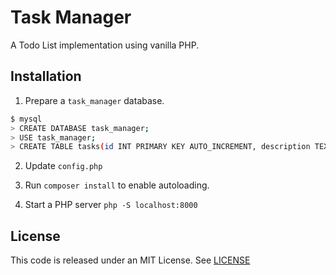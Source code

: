 # Task Manager

A Todo List implementation using vanilla PHP.

## Installation

1. Prepare a `task_manager` database.

```bash
$ mysql
> CREATE DATABASE task_manager;
> USE task_manager;
> CREATE TABLE tasks(id INT PRIMARY KEY AUTO_INCREMENT, description TEXT, completed BOOL);
```

2. Update `config.php`

3. Run `composer install` to enable autoloading.

4. Start a PHP server `php -S localhost:8000`

## License

This code is released under an MIT License. See [LICENSE](LICENSE)